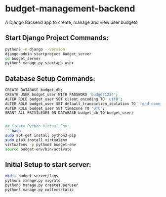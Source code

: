 # budget-management-backend
A Django Backend app to create, manage and view user budgets

## Start Django Project Commands:
```bash
python3 -m django --version
django-admin startproject budget_server
cd budget_server
python3 manage.py startapp user
```

## Database Setup Commands:
```bash
CREATE DATABASE budget_db;
CREATE USER budget_user WITH PASSWORD 'budget1234';
ALTER ROLE budget_user SET client_encoding TO 'utf8';
ALTER ROLE budget_user SET default_transaction_isolation TO 'read committed';
ALTER ROLE budget_user SET timezone TO 'UTC';
GRANT ALL PRIVILEGES ON DATABASE budget_db TO budget_user;


## Create Python Virtual Env:
```bash
sudo apt-get install python3-pip
sudo pip3 install virtualenv 
virtualenv -p python3 budget-env
source budget-env/bin/activate
```

## Initial Setup to start server:
```bash
mkdir budget_server/logs
python3 manage.py migrate
python3 manage.py createsuperuser
python3 manage.py collectstatic
```